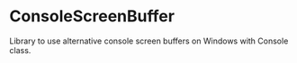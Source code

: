 # ConsoleScreenBuffer
Library to use alternative console screen buffers on Windows with Console class.
